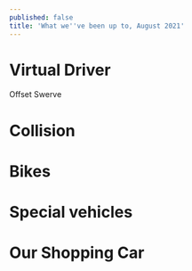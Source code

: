 ```yaml
---
published: false
title: 'What we''ve been up to, August 2021'
---
```

# Virtual Driver

Offset
Swerve

# Collision

# Bikes

# Special vehicles

# Our Shopping Car